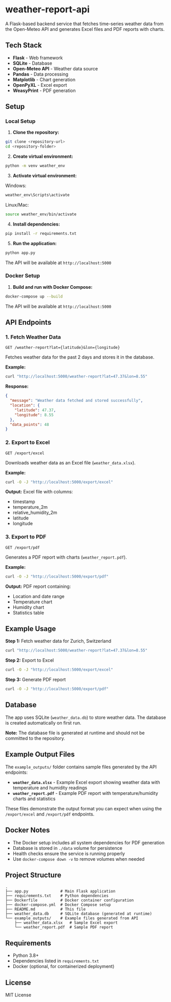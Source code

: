 # weather-report-api
A Flask-based backend service that fetches time-series weather data from the Open-Meteo API and generates Excel files and PDF reports with charts.

## Tech Stack

- **Flask** - Web framework
- **SQLite** - Database
- **Open-Meteo API** - Weather data source
- **Pandas** - Data processing
- **Matplotlib** - Chart generation
- **OpenPyXL** - Excel export
- **WeasyPrint** - PDF generation

## Setup

### Local Setup

1. **Clone the repository:**
```bash
git clone <repository-url>
cd <repository-folder>
```

2. **Create virtual environment:**
```bash
python -m venv weather_env
```

3. **Activate virtual environment:**

Windows:
```bash
weather_env\Scripts\activate
```

Linux/Mac:
```bash
source weather_env/bin/activate
```

4. **Install dependencies:**
```bash
pip install -r requirements.txt
```

5. **Run the application:**
```bash
python app.py
```

The API will be available at `http://localhost:5000`

### Docker Setup

1. **Build and run with Docker Compose:**
```bash
docker-compose up --build
```

The API will be available at `http://localhost:5000`

## API Endpoints

### 1. Fetch Weather Data
```
GET /weather-report?lat={latitude}&lon={longitude}
```

Fetches weather data for the past 2 days and stores it in the database.

**Example:**
```bash
curl "http://localhost:5000/weather-report?lat=47.37&lon=8.55"
```

**Response:**
```json
{
  "message": "Weather data fetched and stored successfully",
  "location": {
    "latitude": 47.37,
    "longitude": 8.55
  },
  "data_points": 48
}
```

### 2. Export to Excel
```
GET /export/excel
```

Downloads weather data as an Excel file (`weather_data.xlsx`).

**Example:**
```bash
curl -O -J "http://localhost:5000/export/excel"
```

**Output:** Excel file with columns:
- timestamp
- temperature_2m
- relative_humidity_2m
- latitude
- longitude

### 3. Export to PDF
```
GET /export/pdf
```

Generates a PDF report with charts (`weather_report.pdf`).

**Example:**
```bash
curl -O -J "http://localhost:5000/export/pdf"
```

**Output:** PDF report containing:
- Location and date range
- Temperature chart
- Humidity chart
- Statistics table

## Example Usage

**Step 1:** Fetch weather data for Zurich, Switzerland
```bash
curl "http://localhost:5000/weather-report?lat=47.37&lon=8.55"
```

**Step 2:** Export to Excel
```bash
curl -O -J "http://localhost:5000/export/excel"
```

**Step 3:** Generate PDF report
```bash
curl -O -J "http://localhost:5000/export/pdf"
```

## Database

The app uses SQLite (`weather_data.db`) to store weather data. The database is created automatically on first run.

**Note:** The database file is generated at runtime and should not be committed to the repository.

## Example Output Files

The `example_outputs/` folder contains sample files generated by the API endpoints:

- **`weather_data.xlsx`** - Example Excel export showing weather data with temperature and humidity readings
- **`weather_report.pdf`** - Example PDF report with temperature/humidity charts and statistics

These files demonstrate the output format you can expect when using the `/export/excel` and `/export/pdf` endpoints.

## Docker Notes

- The Docker setup includes all system dependencies for PDF generation
- Database is stored in `./data` volume for persistence
- Health checks ensure the service is running properly
- Use `docker-compose down -v` to remove volumes when needed

## Project Structure

```
.
├── app.py              # Main Flask application
├── requirements.txt    # Python dependencies
├── Dockerfile          # Docker container configuration
├── docker-compose.yml  # Docker Compose setup
├── README.md           # This file
├── weather_data.db     # SQLite database (generated at runtime)
└── example_outputs/    # Example files generated from API
    ├── weather_data.xlsx   # Sample Excel export
    └── weather_report.pdf  # Sample PDF report
```

## Requirements

- Python 3.8+
- Dependencies listed in `requirements.txt`
- Docker (optional, for containerized deployment)

## License

MIT License

